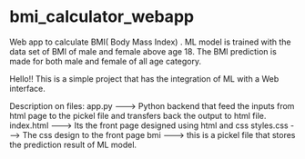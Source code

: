 # bmi_calculator_webapp
Web app to calculate BMI( Body Mass Index) . ML model is trained with the data set of BMI of male and female above age 18. The BMI prediction is made for both male and female of all age category.


Hello!!
This is a simple project that has the integration of ML with a Web interface.


Description on files:
app.py                ---> Python backend that feed the inputs from html page to the pickel file and transfers back the output to html file.
index.html            ---> Its the front page designed using html and css
styles.css            ---> The css design to the front page
bmi                   ---> this is a pickel file that stores the prediction result of ML model.
